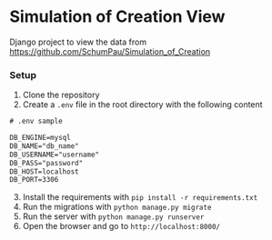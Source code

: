 # Simulation of Creation View
Django project to view the data from https://github.com/SchumPau/Simulation_of_Creation

### Setup
1. Clone the repository
2. Create a `.env` file in the root directory with the following content
```txt
# .env sample

DB_ENGINE=mysql
DB_NAME="db_name"
DB_USERNAME="username"
DB_PASS="password"
DB_HOST=localhost
DB_PORT=3306
```
3. Install the requirements with `pip install -r requirements.txt`
4. Run the migrations with `python manage.py migrate`
5. Run the server with `python manage.py runserver`
6. Open the browser and go to `http://localhost:8000/`

